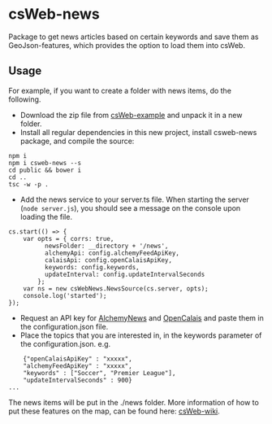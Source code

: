 # csWeb-news
Package to get news articles based on certain keywords and save them as GeoJson-features, which provides the option to load them into csWeb.

## Usage

For example, if you want to create a folder with news items, do the following.

* Download the zip file from [csWeb-example](https://github.com/TNOCS/csWeb-example) and unpack it in a new folder.
* Install all regular dependencies in this new project, install csweb-news package, and compile the source:
```
npm i
npm i csweb-news --s
cd public && bower i
cd ..
tsc -w -p .
```
* Add the news service to your server.ts file. When starting the server (```node server.js```), you should see a 
message on the console upon loading the file. 
```
cs.start(() => {
    var opts = { corrs: true,
          newsFolder: __directory + '/news',
          alchemyApi: config.alchemyFeedApiKey,
          calaisApi: config.openCalaisApiKey,
          keywords: config.keywords,
          updateInterval: config.updateIntervalSeconds
        };
    var ns = new csWebNews.NewsSource(cs.server, opts);
    console.log('started');
});
```
* Request an API key for [AlchemyNews](http://www.alchemyapi.com/api/register.html) and [OpenCalais](http://www.opencalais.com/opencalais-api/) and paste them in the configuration.json file.
* Place the topics that you are interested in, in the keywords parameter of the configuration.json.
e.g.
```
    {"openCalaisApiKey" : "xxxxx",
    "alchemyFeedApiKey" : "xxxxx",
    "keywords" : ["Soccer", "Premier League"],
    "updateIntervalSeconds" : 900}
...
```
The news items will be put in the ./news folder. More information of how to put these features on the map, can be found here: [csWeb-wiki](https://github.com/TNOCS/csWeb/wiki).
